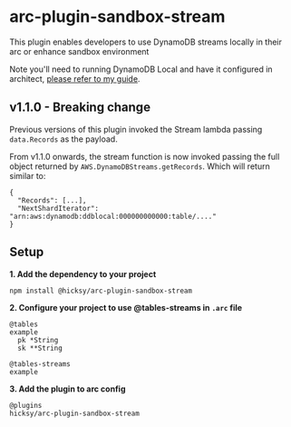 # arc-plugin-sandbox-stream

This plugin enables developers to use DynamoDB streams locally in their arc or enhance sandbox environment

Note you'll need to running DynamoDB Local and have it configured in architect, [please refer to my guide](https://martinhicks.net/articles/arc-sandbox-table-streams/). 


## v1.1.0 - Breaking change

Previous versions of this plugin invoked the Stream lambda passing `data.Records` as the payload. 

From v1.1.0 onwards, the stream function is now invoked passing the full object returned by `AWS.DynamoDBStreams.getRecords`. Which will return similar to:

```
{
  "Records": [...],
  "NextShardIterator": "arn:aws:dynamodb:ddblocal:000000000000:table/...."
}
```



## Setup 

__1. Add the dependency to your project__

`npm install @hicksy/arc-plugin-sandbox-stream`

__2. Configure your project to use @tables-streams in `.arc` file__

```
@tables
example
  pk *String
  sk **String

@tables-streams
example
```
__3. Add the plugin to arc config__


```
@plugins
hicksy/arc-plugin-sandbox-stream
```